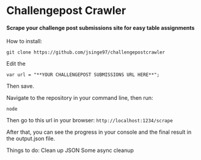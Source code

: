 # Challengepost Crawler

#### Scrape your challenge post submissions site for easy table assignments

How to install:

`git clone https://github.com/jsinge97/challengepostcrawler`

Edit the 


`var url = "**YOUR CHALLENGEPOST SUBMISSIONS URL HERE**";`

Then save.

Navigate to the repository in your command line, then run:

`node`

Then go to this url in your browser:
`http://localhost:1234/scrape`

After that, you can see the progress in your console and the final result in the output.json file.

Things to do:
Clean up JSON
Some async cleanup
